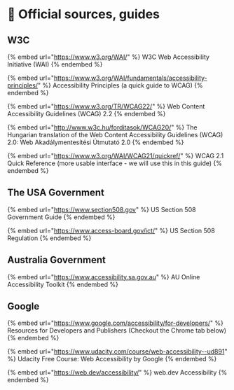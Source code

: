 # 📑 Official sources, guides

## W3C

{% embed url="https://www.w3.org/WAI/" %}
W3C Web Accessibility Initiative (WAI)
{% endembed %}

{% embed url="https://www.w3.org/WAI/fundamentals/accessibility-principles/" %}
Accessibility Principles (a quick guide to WCAG)
{% endembed %}

{% embed url="https://www.w3.org/TR/WCAG22/" %}
Web Content Accessibility Guidelines (WCAG) 2.2
{% endembed %}

{% embed url="http://www.w3c.hu/forditasok/WCAG20/" %}
The Hungarian translation of the Web Content Accessibility Guidelines (WCAG) 2.0: Web Akadálymentesítési Útmutató 2.0
{% endembed %}

{% embed url="https://www.w3.org/WAI/WCAG21/quickref/" %}
WCAG 2.1 Quick Reference (more usable interface - we will use this in this guide)
{% endembed %}

## The USA Government

{% embed url="https://www.section508.gov" %}
US Section 508 Government Guide
{% endembed %}

{% embed url="https://www.access-board.gov/ict/" %}
US Section 508 Regulation
{% endembed %}

## Australia Government

{% embed url="https://www.accessibility.sa.gov.au" %}
AU Online Accessibility Toolkit
{% endembed %}

## Google

{% embed url="https://www.google.com/accessibility/for-developers/" %}
Resources for Developers and Publishers (Checkout the Chrome tab below)
{% endembed %}

{% embed url="https://www.udacity.com/course/web-accessibility--ud891" %}
Udacity Free Course: Web Accessibility by Google
{% endembed %}

{% embed url="https://web.dev/accessibility/" %}
web.dev Accessibility
{% endembed %}

